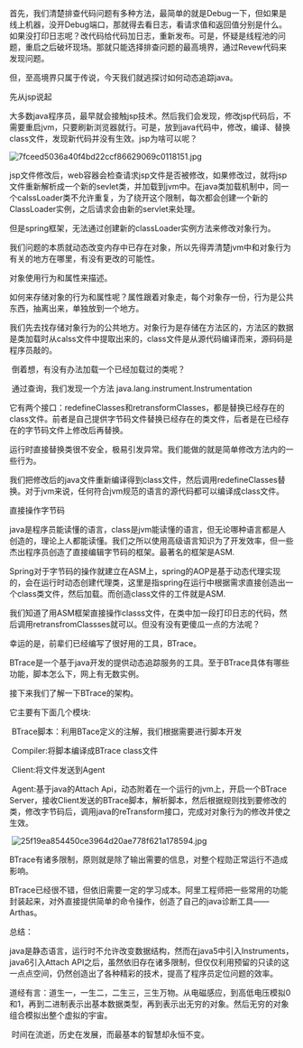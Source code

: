 首先，我们清楚排查代码问题有多种方法，最简单的就是Debug一下，但如果是线上机器，没开Debug端口，那就得去看日志，看请求值和返回值分别是什么。如果没打印日志呢？改代码给代码加日志，重新发布。可是，怀疑是线程池的问题，重启之后破坏现场。那就只能选择排查问题的最高境界，通过Revew代码来发现问题。

但，至高境界只属于传说，今天我们就逃探讨如何动态追踪java。

先从jsp说起

大多数java程序员，最早就会接触jsp技术。然后我们会发现，修改jsp代码后，不需要重启jvm，只要刷新浏览器就行。可是，放到java代码中，修改，编译、替换class文件，发现新代码并没有生效。jsp为啥可以呢？

![7fceed5036a40f4bd22ccf86629069c0118151.jpg](..\png\clip_image001.jpg)

jsp文件修改后，web容器会检查请求jsp文件是否被修改，如果修改过，就将jsp文件重新解析成一个新的sevlet类，并加载到jvm中。在java类加载机制中，同一个calssLoader类不允许重复，为了绕开这个限制，每次都会创建一个新的ClassLoader实例，之后请求会由新的servlet来处理。

但是spring框架，无法通过创建新的classLoader实例方法来修改对象行为。

我们问题的本质就动态改变内存中已存在对象，所以先得弄清楚jvm中和对象行为有关的地方在哪里，有没有更改的可能性。

对象使用行为和属性来描述。

如何来存储对象的行为和属性呢？属性跟着对象走，每个对象存一份，行为是公共东西，抽离出来，单独放到一个地方。

我们先去找存储对象行为的公共地方。对象行为是存储在方法区的，方法区的数据是类加载时从calss文件中提取出来的，class文件是从源代码编译而来，源码码是程序员敲的。

​    倒着想，有没有办法加载一个已经加载过的类呢？

​    通过查询，我们发现一个方法 java.lang.instrument.Instrumentation

它有两个接口：redefineClasses和retransformClasses，都是替换已经存在的class文件。前者是自己提供字节码文件替换已经存在的类文件，后者是在已经存在的字节码文件上修改后再替换。

运行时直接替换类很不安全，极易引发异常。我们能做的就是简单修改方法内的一些行为。

我们把修改后的java文件重新编译得到class文件，然后调用redefineClasses替换。对于jvm来说，任何符合jvm规范的语言的源代码都可以编译成class文件。

直接操作字节码

java是程序员能读懂的语言，class是jvm能读懂的语言，但无论哪种语言都是人创造的，理论上人都能读懂。我们之所以使用高级语言知识为了开发效率，但一些杰出程序员创造了直接编辑字节码的框架。最著名的框架是ASM.

Spring对于字节码的操作就建立在ASM上，spring的AOP是基于动态代理实现的，会在运行时动态创建代理类，这里是指spring在运行中根据需求直接创造出一个class类文件，然后加载。而创造class文件的工件就是ASM.

我们知道了用ASM框架直接操作classs文件，在类中加一段打印日志的代码，然后调用retransfromClassses就可以。但没有没有更傻瓜一点的方法呢？

幸运的是，前辈们已经编写了很好用的工具，BTrace。

BTrace是一个基于java开发的提供动态追踪服务的工具。至于BTrace具体有哪些功能，脚本怎么下，网上有无数实例。

接下来我们了解一下BTrace的架构。

它主要有下面几个模块:

​    BTrace脚本：利用BTace定义的注解，我们根据需要进行脚本开发

​    Compiler:将脚本编译成BTrace class文件

​    Client:将文件发送到Agent

​    Agent:基于java的Attach Api，动态附着在一个运行的jvm上，开启一个BTrace Server，接收Client发送的BTrace脚本，解析脚本，然后根据规则找到要修改的类，修改字节码后，调用java的reTransform接口，完成对对象行为的修改并使之生效。

​    ![25f19ea854450ce3964d20ae778f621a178594.jpg](file:///C:\Users\H0137197\AppData\Local\Temp\msohtmlclip1\01\clip_image004.jpg)

BTrace有诸多限制，原则就是除了输出需要的信息，对整个程勋正常运行不造成影响。

BTrace已经很不错，但依旧需要一定的学习成本。阿里工程师把一些常用的功能封装起来，对外直接提供简单的命令操作，创造了自己的java诊断工具——Arthas。

总结：

​    java是静态语言，运行时不允许改变数据结构，然而在java5中引入Instruments，java6引入Attach API之后，虽然依旧存在诸多限制，但仅仅利用预留的只读的这一点点空间，仍然创造出了各种精彩的技术，提高了程序员定位问题的效率。

​    道经有言：道生一，一生二，二生三，三生万物。从电磁感应，到高低电压模拟0和1，再到二进制表示出基本数据类型，再到表示出无穷的对象。然后无穷的对象组合模拟出整个虚拟的宇宙。

​    时间在流逝，历史在发展，而最基本的智慧却永恒不变。
